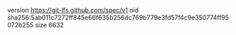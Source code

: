 version https://git-lfs.github.com/spec/v1
oid sha256:5ab011c7272ff845e66f635b256dc769b779e3fd57f4c9e350774ff95072b255
size 6632
